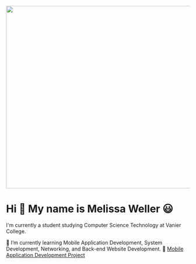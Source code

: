 <p align="center">
  <img src="https://github.com/melissaweller/melissaweller/assets/112568989/cc32069a-95c4-4a61-8e32-06b692ba9a0c" width="1000" height="500">
</p>

# Hi 👋 My name is Melissa Weller 😃
I'm currently a student studying Computer Science Technology at Vanier College.

🌱 I’m currently learning Mobile Application Development, System Development, Networking, and Back-end Website Development.
🔭 [Mobile Application Development Project](/FashionCo)

<!--
**melissaweller/melissaweller** is a ✨ _special_ ✨ repository because its `README.md` (this file) appears on your GitHub profile.

Here are some ideas to get you started:

- 🔭 I’m currently working on ...
- 🌱 I’m currently learning Mobile Application Development, System Development, Networking, and Back-end Website Development.
- 👯 I’m looking to collaborate on ...
- 🤔 I’m looking for help with ...
- 💬 Ask me about ...
- 📫 How to reach me: ...
- 📫 How to reach me: melissalaurenweller@hotmail.com
- 😄 Pronouns: ...
- ⚡ Fun fact: ...
-->
